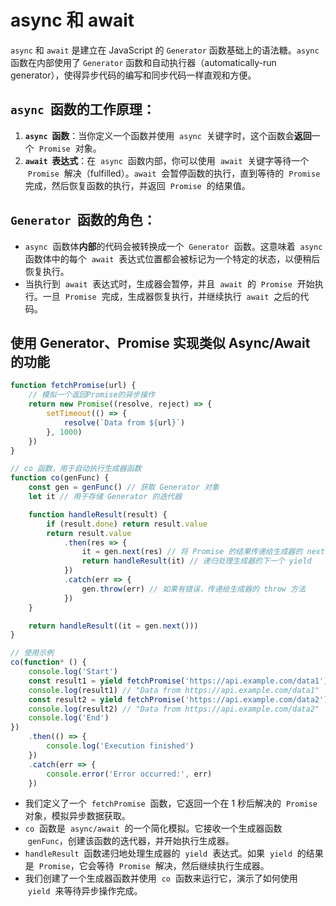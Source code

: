 # async 和 await

`async` 和 `await` 是建立在 JavaScript 的 `Generator` 函数基础上的语法糖。`async` 函数在内部使用了 `Generator` 函数和自动执行器（automatically-run generator），使得异步代码的编写和同步代码一样直观和方便。

## `async`  函数的工作原理：

1. **`async`  函数**：当你定义一个函数并使用  `async`  关键字时，这个函数会**返回**一个  `Promise`  对象。
2. **`await`  表达式**：在  `async`  函数内部，你可以使用  `await`  关键字等待一个  `Promise`  解决（fulfilled）。`await`  会暂停函数的执行，直到等待的  `Promise`  完成，然后恢复函数的执行，并返回  `Promise`  的结果值。

## `Generator`  函数的角色：

-   `async`  函数体**内部**的代码会被转换成一个  `Generator`  函数。这意味着  `async`  函数体中的每个  `await`  表达式位置都会被标记为一个特定的状态，以便稍后恢复执行。
-   当执行到  `await`  表达式时，生成器会暂停，并且  `await`  的  `Promise`  开始执行。一旦  `Promise`  完成，生成器恢复执行，并继续执行  `await`  之后的代码。

## 使用 Generator、Promise 实现类似 Async/Await 的功能

```js
function fetchPromise(url) {
    // 模拟一个返回Promise的异步操作
    return new Promise((resolve, reject) => {
        setTimeout(() => {
            resolve(`Data from ${url}`)
        }, 1000)
    })
}

// co 函数，用于自动执行生成器函数
function co(genFunc) {
    const gen = genFunc() // 获取 Generator 对象
    let it // 用于存储 Generator 的迭代器

    function handleResult(result) {
        if (result.done) return result.value
        return result.value
            .then(res => {
                it = gen.next(res) // 将 Promise 的结果传递给生成器的 next 方法
                return handleResult(it) // 递归处理生成器的下一个 yield
            })
            .catch(err => {
                gen.throw(err) // 如果有错误，传递给生成器的 throw 方法
            })
    }

    return handleResult((it = gen.next()))
}

// 使用示例
co(function* () {
    console.log('Start')
    const result1 = yield fetchPromise('https://api.example.com/data1')
    console.log(result1) // "Data from https://api.example.com/data1"
    const result2 = yield fetchPromise('https://api.example.com/data2')
    console.log(result2) // "Data from https://api.example.com/data2"
    console.log('End')
})
    .then(() => {
        console.log('Execution finished')
    })
    .catch(err => {
        console.error('Error occurred:', err)
    })
```

-   我们定义了一个  `fetchPromise`  函数，它返回一个在 1 秒后解决的  `Promise`  对象，模拟异步数据获取。
-   `co`  函数是  `async/await`  的一个简化模拟。它接收一个生成器函数  `genFunc`，创建该函数的迭代器，并开始执行生成器。
-   `handleResult`  函数递归地处理生成器的  `yield`  表达式。如果  `yield`  的结果是  `Promise`，它会等待  `Promise`  解决，然后继续执行生成器。
-   我们创建了一个生成器函数并使用  `co`  函数来运行它，演示了如何使用  `yield`  来等待异步操作完成。
